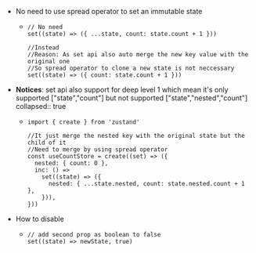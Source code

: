 - No need to use spread operator to set an immutable state
	- ```
	  // No need
	  set((state) => ({ ...state, count: state.count + 1 }))
	  
	  //Instead
	  //Reason: As set api also auto merge the new key value with the original one
	  //So spread operator to clone a new state is not neccessary
	  set((state) => ({ count: state.count + 1 }))
	  ```
- **Notices**: set api also support for deep level 1 which mean it's only supported ["state","count"] but not supported ["state","nested","count"]
  collapsed:: true
	- ```
	  import { create } from 'zustand'
	  
	  //It just merge the nested key with the original state but the child of it 
	  //Need to merge by using spread operator
	  const useCountStore = create((set) => ({
	    nested: { count: 0 },
	    inc: () =>
	      set((state) => ({
	        nested: { ...state.nested, count: state.nested.count + 1 },
	      })),
	  }))
	  
	  ```
- How to disable
	- ```
	  // add second prop as boolean to false
	  set((state) => newState, true)
	  ```